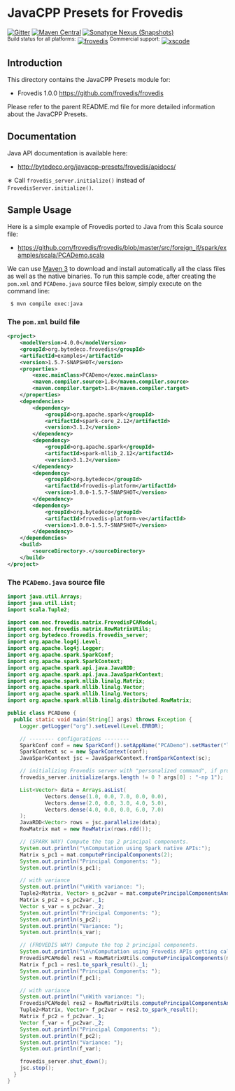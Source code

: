JavaCPP Presets for Frovedis
============================

[![Gitter](https://badges.gitter.im/bytedeco/javacpp.svg)](https://gitter.im/bytedeco/javacpp) [![Maven Central](https://maven-badges.herokuapp.com/maven-central/org.bytedeco/frovedis/badge.svg)](https://maven-badges.herokuapp.com/maven-central/org.bytedeco/frovedis) [![Sonatype Nexus (Snapshots)](https://img.shields.io/nexus/s/https/oss.sonatype.org/org.bytedeco/frovedis.svg)](http://bytedeco.org/builds/)  
<sup>Build status for all platforms:</sup> [![frovedis](https://github.com/bytedeco/javacpp-presets/workflows/frovedis/badge.svg)](https://github.com/bytedeco/javacpp-presets/actions?query=workflow%3Afrovedis)  <sup>Commercial support:</sup> [![xscode](https://img.shields.io/badge/Available%20on-xs%3Acode-blue?style=?style=plastic&logo=appveyor&logo=data:image/png;base64,iVBORw0KGgoAAAANSUhEUgAAAEAAAABACAMAAACdt4HsAAAAGXRFWHRTb2Z0d2FyZQBBZG9iZSBJbWFnZVJlYWR5ccllPAAAAAZQTFRF////////VXz1bAAAAAJ0Uk5T/wDltzBKAAAAlUlEQVR42uzXSwqAMAwE0Mn9L+3Ggtgkk35QwcnSJo9S+yGwM9DCooCbgn4YrJ4CIPUcQF7/XSBbx2TEz4sAZ2q1RAECBAiYBlCtvwN+KiYAlG7UDGj59MViT9hOwEqAhYCtAsUZvL6I6W8c2wcbd+LIWSCHSTeSAAECngN4xxIDSK9f4B9t377Wd7H5Nt7/Xz8eAgwAvesLRjYYPuUAAAAASUVORK5CYII=)](https://xscode.com/bytedeco/javacpp-presets)


Introduction
------------
This directory contains the JavaCPP Presets module for:

 * Frovedis 1.0.0  https://github.com/frovedis/frovedis

Please refer to the parent README.md file for more detailed information about the JavaCPP Presets.


Documentation
-------------
Java API documentation is available here:

 * http://bytedeco.org/javacpp-presets/frovedis/apidocs/

&lowast; Call `frovedis_server.initialize()` instead of `FrovedisServer.initialize()`.  


Sample Usage
------------
Here is a simple example of Frovedis ported to Java from this Scala source file:

 * https://github.com/frovedis/frovedis/blob/master/src/foreign_if/spark/examples/scala/PCADemo.scala

We can use [Maven 3](http://maven.apache.org/) to download and install automatically all the class files as well as the native binaries. To run this sample code, after creating the `pom.xml` and `PCADemo.java` source files below, simply execute on the command line:
```bash
 $ mvn compile exec:java
```

### The `pom.xml` build file
```xml
<project>
    <modelVersion>4.0.0</modelVersion>
    <groupId>org.bytedeco.frovedis</groupId>
    <artifactId>examples</artifactId>
    <version>1.5.7-SNAPSHOT</version>
    <properties>
        <exec.mainClass>PCADemo</exec.mainClass>
        <maven.compiler.source>1.8</maven.compiler.source>
        <maven.compiler.target>1.8</maven.compiler.target>
    </properties>
    <dependencies>
        <dependency>
            <groupId>org.apache.spark</groupId>
            <artifactId>spark-core_2.12</artifactId>
            <version>3.1.2</version>
        </dependency>
        <dependency>
            <groupId>org.apache.spark</groupId>
            <artifactId>spark-mllib_2.12</artifactId>
            <version>3.1.2</version>
        </dependency>
        <dependency>
            <groupId>org.bytedeco</groupId>
            <artifactId>frovedis-platform</artifactId>
            <version>1.0.0-1.5.7-SNAPSHOT</version>
        </dependency>
        <dependency>
            <groupId>org.bytedeco</groupId>
            <artifactId>frovedis-platform-ve</artifactId>
            <version>1.0.0-1.5.7-SNAPSHOT</version>
        </dependency>
    </dependencies>
    <build>
        <sourceDirectory>.</sourceDirectory>
    </build>
</project>
```

### The `PCADemo.java` source file
```java
import java.util.Arrays;
import java.util.List;
import scala.Tuple2;

import com.nec.frovedis.matrix.FrovedisPCAModel;
import com.nec.frovedis.matrix.RowMatrixUtils;
import org.bytedeco.frovedis.frovedis_server;
import org.apache.log4j.Level;
import org.apache.log4j.Logger;
import org.apache.spark.SparkConf;
import org.apache.spark.SparkContext;
import org.apache.spark.api.java.JavaRDD;
import org.apache.spark.api.java.JavaSparkContext;
import org.apache.spark.mllib.linalg.Matrix;
import org.apache.spark.mllib.linalg.Vector;
import org.apache.spark.mllib.linalg.Vectors;
import org.apache.spark.mllib.linalg.distributed.RowMatrix;

public class PCADemo {
  public static void main(String[] args) throws Exception {
    Logger.getLogger("org").setLevel(Level.ERROR);

    // -------- configurations --------
    SparkConf conf = new SparkConf().setAppName("PCADemo").setMaster("local[2]");
    SparkContext sc = new SparkContext(conf);
    JavaSparkContext jsc = JavaSparkContext.fromSparkContext(sc);

    // initializing Frovedis server with "personalized command", if provided in command line
    frovedis_server.initialize(args.length != 0 ? args[0] : "-np 1");

    List<Vector> data = Arrays.asList(
            Vectors.dense(1.0, 0.0, 7.0, 0.0, 0.0),
            Vectors.dense(2.0, 0.0, 3.0, 4.0, 5.0),
            Vectors.dense(4.0, 0.0, 0.0, 6.0, 7.0)
    );
    JavaRDD<Vector> rows = jsc.parallelize(data);
    RowMatrix mat = new RowMatrix(rows.rdd());

    // (SPARK WAY) Compute the top 2 principal components.
    System.out.println("\nComputation using Spark native APIs:");
    Matrix s_pc1 = mat.computePrincipalComponents(2);
    System.out.println("Principal Components: ");
    System.out.println(s_pc1);

    // with variance
    System.out.println("\nWith variance: ");
    Tuple2<Matrix, Vector> s_pc2var = mat.computePrincipalComponentsAndExplainedVariance(2);
    Matrix s_pc2 = s_pc2var._1;
    Vector s_var = s_pc2var._2;
    System.out.println("Principal Components: ");
    System.out.println(s_pc2);
    System.out.println("Variance: ");
    System.out.println(s_var);

    // (FROVEDIS WAY) Compute the top 2 principal components.
    System.out.println("\n\nComputation using Frovedis APIs getting called from Spark client:");
    FrovedisPCAModel res1 = RowMatrixUtils.computePrincipalComponents(mat,2); // res: Frovedis side result pointer
    Matrix f_pc1 = res1.to_spark_result()._1;
    System.out.println("Principal Components: ");
    System.out.println(f_pc1);

    // with variance
    System.out.println("\nWith variance: ");
    FrovedisPCAModel res2 = RowMatrixUtils.computePrincipalComponentsAndExplainedVariance(mat,2);
    Tuple2<Matrix, Vector> f_pc2var = res2.to_spark_result();
    Matrix f_pc2 = f_pc2var._1;
    Vector f_var = f_pc2var._2;
    System.out.println("Principal Components: ");
    System.out.println(f_pc2);
    System.out.println("Variance: ");
    System.out.println(f_var);

    frovedis_server.shut_down();
    jsc.stop();
  }
}
```
